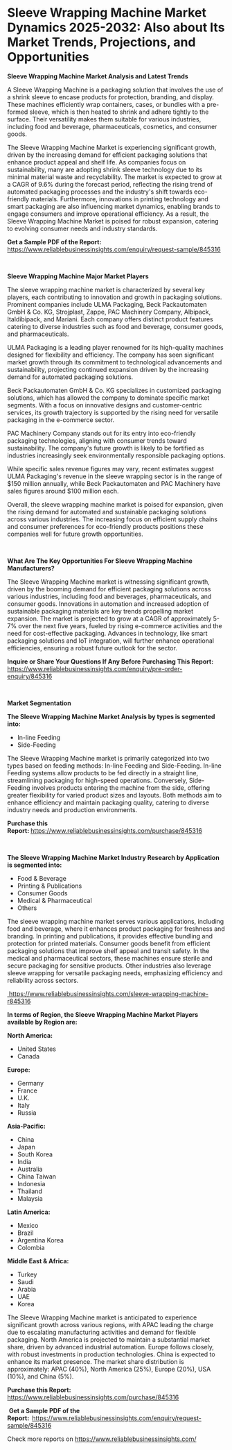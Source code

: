 <p><h1>Sleeve Wrapping Machine Market Dynamics 2025-2032: Also about Its Market Trends, Projections, and Opportunities</h1></p><p><strong>Sleeve Wrapping Machine Market Analysis and Latest Trends</strong></p>
<p><p>A Sleeve Wrapping Machine is a packaging solution that involves the use of a shrink sleeve to encase products for protection, branding, and display. These machines efficiently wrap containers, cases, or bundles with a pre-formed sleeve, which is then heated to shrink and adhere tightly to the surface. Their versatility makes them suitable for various industries, including food and beverage, pharmaceuticals, cosmetics, and consumer goods.</p><p>The Sleeve Wrapping Machine Market is experiencing significant growth, driven by the increasing demand for efficient packaging solutions that enhance product appeal and shelf life. As companies focus on sustainability, many are adopting shrink sleeve technology due to its minimal material waste and recyclability. The market is expected to grow at a CAGR of 9.6% during the forecast period, reflecting the rising trend of automated packaging processes and the industry's shift towards eco-friendly materials. Furthermore, innovations in printing technology and smart packaging are also influencing market dynamics, enabling brands to engage consumers and improve operational efficiency. As a result, the Sleeve Wrapping Machine Market is poised for robust expansion, catering to evolving consumer needs and industry standards.</p></p>
<p><strong>Get a Sample PDF of the Report:&nbsp;</strong> <a href="https://www.reliablebusinessinsights.com/enquiry/request-sample/845316?utm_campaign=2317&utm_medium=2&utm_source=Github&utm_content=ia&utm_term=17022025&utm_id=sleeve-wrapping-machine">https://www.reliablebusinessinsights.com/enquiry/request-sample/845316</a></p>
<p>&nbsp;</p>
<p><strong>Sleeve Wrapping Machine Major Market Players</strong></p>
<p><p>The sleeve wrapping machine market is characterized by several key players, each contributing to innovation and growth in packaging solutions. Prominent companies include ULMA Packaging, Beck Packautomaten GmbH & Co. KG, Strojplast, Zappe, PAC Machinery Company, Albipack, Italdibipack, and Mariani. Each company offers distinct product features catering to diverse industries such as food and beverage, consumer goods, and pharmaceuticals.</p><p>ULMA Packaging is a leading player renowned for its high-quality machines designed for flexibility and efficiency. The company has seen significant market growth through its commitment to technological advancements and sustainability, projecting continued expansion driven by the increasing demand for automated packaging solutions.</p><p>Beck Packautomaten GmbH & Co. KG specializes in customized packaging solutions, which has allowed the company to dominate specific market segments. With a focus on innovative designs and customer-centric services, its growth trajectory is supported by the rising need for versatile packaging in the e-commerce sector.</p><p>PAC Machinery Company stands out for its entry into eco-friendly packaging technologies, aligning with consumer trends toward sustainability. The company's future growth is likely to be fortified as industries increasingly seek environmentally responsible packaging options.</p><p>While specific sales revenue figures may vary, recent estimates suggest ULMA Packaging's revenue in the sleeve wrapping sector is in the range of $150 million annually, while Beck Packautomaten and PAC Machinery have sales figures around $100 million each. </p><p>Overall, the sleeve wrapping machine market is poised for expansion, given the rising demand for automated and sustainable packaging solutions across various industries. The increasing focus on efficient supply chains and consumer preferences for eco-friendly products positions these companies well for future growth opportunities.</p></p>
<p>&nbsp;</p>
<p><strong>What Are The Key Opportunities For Sleeve Wrapping Machine Manufacturers?</strong></p>
<p><p>The Sleeve Wrapping Machine market is witnessing significant growth, driven by the booming demand for efficient packaging solutions across various industries, including food and beverages, pharmaceuticals, and consumer goods. Innovations in automation and increased adoption of sustainable packaging materials are key trends propelling market expansion. The market is projected to grow at a CAGR of approximately 5-7% over the next five years, fueled by rising e-commerce activities and the need for cost-effective packaging. Advances in technology, like smart packaging solutions and IoT integration, will further enhance operational efficiencies, ensuring a robust future outlook for the sector.</p></p>
<p><strong>Inquire or Share Your Questions If Any Before Purchasing This Report:</strong> <a href="https://www.reliablebusinessinsights.com/enquiry/pre-order-enquiry/845316?utm_campaign=2317&utm_medium=2&utm_source=Github&utm_content=ia&utm_term=17022025&utm_id=sleeve-wrapping-machine">https://www.reliablebusinessinsights.com/enquiry/pre-order-enquiry/845316</a></p>
<p>&nbsp;</p>
<p><strong>Market Segmentation</strong></p>
<p><strong>The Sleeve Wrapping Machine Market Analysis by types is segmented into:</strong></p>
<p><ul><li>In-line Feeding</li><li>Side-Feeding</li></ul></p>
<p><p>The Sleeve Wrapping Machine market is primarily categorized into two types based on feeding methods: In-line Feeding and Side-Feeding. In-line Feeding systems allow products to be fed directly in a straight line, streamlining packaging for high-speed operations. Conversely, Side-Feeding involves products entering the machine from the side, offering greater flexibility for varied product sizes and layouts. Both methods aim to enhance efficiency and maintain packaging quality, catering to diverse industry needs and production environments.</p></p>
<p><strong>Purchase this Report:&nbsp;</strong><a href="https://www.reliablebusinessinsights.com/purchase/845316?utm_campaign=2317&utm_medium=2&utm_source=Github&utm_content=ia&utm_term=17022025&utm_id=sleeve-wrapping-machine">https://www.reliablebusinessinsights.com/purchase/845316</a></p>
<p>&nbsp;</p>
<p><strong>The Sleeve Wrapping Machine Market Industry Research by Application is segmented into:</strong></p>
<p><ul><li>Food & Beverage</li><li>Printing & Publications</li><li>Consumer Goods</li><li>Medical & Pharmaceutical</li><li>Others</li></ul></p>
<p><p>The sleeve wrapping machine market serves various applications, including food and beverage, where it enhances product packaging for freshness and branding. In printing and publications, it provides effective bundling and protection for printed materials. Consumer goods benefit from efficient packaging solutions that improve shelf appeal and transit safety. In the medical and pharmaceutical sectors, these machines ensure sterile and secure packaging for sensitive products. Other industries also leverage sleeve wrapping for versatile packaging needs, emphasizing efficiency and reliability across sectors.</p></p>
<p><a href="https://www.reliablebusinessinsights.com/sleeve-wrapping-machine-r845316?utm_campaign=2317&utm_medium=2&utm_source=Github&utm_content=ia&utm_term=17022025&utm_id=sleeve-wrapping-machine">&nbsp;https://www.reliablebusinessinsights.com/sleeve-wrapping-machine-r845316</a></p>
<p><strong>In terms of Region, the Sleeve Wrapping Machine Market Players available by Region are:</strong></p>
<p>
    <p> <strong> North America: </strong>
        <ul>
            <li>United States</li>
            <li>Canada</li>
        </ul>
        </p> 
    <p> <strong> Europe: </strong>
        <ul>
            <li>Germany</li>
            <li>France</li>
            <li>U.K.</li>
            <li>Italy</li>
            <li>Russia</li>
        </ul>
        </p> 
    <p> <strong> Asia-Pacific: </strong>
        <ul>
            <li>China</li>
            <li>Japan</li>
            <li>South Korea</li>
            <li>India</li>
            <li>Australia</li>
            <li>China Taiwan</li>
            <li>Indonesia</li>
            <li>Thailand</li>
            <li>Malaysia</li>
        </ul>
        </p> 
    <p> <strong> Latin America: </strong>
        <ul>
            <li>Mexico</li>
            <li>Brazil</li>
            <li>Argentina Korea</li>
            <li>Colombia</li>
        </ul>
        </p> 
    <p> <strong> Middle East & Africa: </strong>
        <ul>
            <li>Turkey</li>
            <li>Saudi</li>
            <li>Arabia</li>
            <li>UAE</li>
            <li>Korea</li>
        </ul>
    </p>
    </p>
<p><p>The Sleeve Wrapping Machine market is anticipated to experience significant growth across various regions, with APAC leading the charge due to escalating manufacturing activities and demand for flexible packaging. North America is projected to maintain a substantial market share, driven by advanced industrial automation. Europe follows closely, with robust investments in production technologies. China is expected to enhance its market presence. The market share distribution is approximately: APAC (40%), North America (25%), Europe (20%), USA (10%), and China (5%).</p></p>
<p><strong>Purchase this Report: </strong><a href="https://www.reliablebusinessinsights.com/purchase/845316?utm_campaign=2317&utm_medium=2&utm_source=Github&utm_content=ia&utm_term=17022025&utm_id=sleeve-wrapping-machine">https://www.reliablebusinessinsights.com/purchase/845316</a></p>
<p>&nbsp;<strong>Get a Sample PDF of the Report:&nbsp;&nbsp;</strong><a href="https://www.reliablebusinessinsights.com/enquiry/request-sample/845316?utm_campaign=2317&utm_medium=2&utm_source=Github&utm_content=ia&utm_term=17022025&utm_id=sleeve-wrapping-machine">https://www.reliablebusinessinsights.com/enquiry/request-sample/845316</a></p>
<p><strong></strong></p>
<p>Check more reports on <a href="https://www.reliablebusinessinsights.com/?utm_campaign=2317&utm_medium=2&utm_source=Github&utm_content=ia&utm_term=17022025&utm_id=sleeve-wrapping-machine">https://www.reliablebusinessinsights.com/</a></p>
